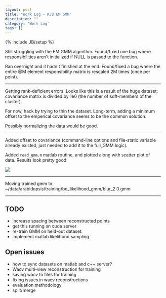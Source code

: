 ```yaml
---
layout: post
title: "Work Log - KJB EM GMM"
description: ""
category: 'Work Log'
tags: []
---
```

{% include JB/setup %}

Still struggling with the EM GMM algorithm.  Found/fixed one bug where responsibilities aren't initialized if NULL is passed to the function.

Ran overnight and it hadn't finished at the end.  Found/fixed a bug where the entire @M element responsibility matrix is rescaled 2M times (once per point).

---

Getting rank-deficient errors.  Looks like this is a result of the huge dataset; covariance matrix is divided by 1e6 (the number of soft-members of the cluster).

For now, hack by trying to thin the dataset.  Long-term, adding a minimum offset to the emperical covariance seems to be the common solution.

Possibly normalizing the data would be good.

---

Added offset to covariance (command-line options and file-static variable already existed, just needed to add it to the full_GMM logic).

Added `read_gmm.m` matlab routine, and plotted along with scatter plot of data.  Results look pretty good:
    
![]({{site.baseurl}}/img/2013-10-20-kjb-gmm-result.png)

---

Moving trained gmm to ~/data/arabidopsis/training/bd_likelihood_gmm/blur_2.0.gmm

---


TODO
----
* increase spacing between reconstructed points
* get this running on cuda server
* re-train GMM on held-out dataset.
* implement matlab likelihood sampling

Open issues
-----------
* how to sync datasets on matlab and c++ server?
* Wacv multi-view reconstruction for training
* saving wacv to files for training
* fixing issues in wacv reconstructions
* evaluation methodology
* split/merge


